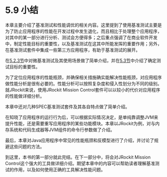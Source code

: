 <a name="5.9"></a>
# 5.9 小结

本章主要介绍了基准测试和性能调优的相关内容。这里提到了使用基准测试主要是为了防止应用程序的性能在开发过程中发生退化，而且相比于处理整个应用程序，对其中的某一部分进行分析、测试会方便得多；之后重点强调了在商业软件开发中，制定性能目标的重要性，以及基准测试在这其中所能发挥的重要作用；另外，在基准测试套件中集成一些第三方应用程序，有助于基准测试的展开。

在[5.2.3节][1]中对微基准测试及其使用场景做了简单介绍，并在[5.3节][2]中介绍了确定测试目标的重要性。

为了定位应用程序的性能瓶颈，并确保相关措施确实能解决性能瓶颈，对应用程序做性能分析是很有必要的。性能分析可以按照复杂度和侵入性划分为不同的级别。就JRockit来说，使用JRockit Mission Control套件可以以较小的代价对应用程序的性能做详细分析。

本章中还对几种SPEC基准测试套件及其各自特点做了简单介绍。

在知晓了应用程序的运行行为后，可以根据实际情况决定，是单纯靠调整JVM来提升性能，还是需要重写应用程序的某些功能模块。本章以JRockit为例，对与内存系统和代码生成器等JVM组件的命令行参数做了介绍。

最后，本章对Java应用程序中常见的性能瓶颈和反模型进行了介绍，并讨论了规避这些问题的方法。

到这里，本书的第一部分就此完结。在下一部分中，将会对JRockit Mission Control这个强大的工具做详细介绍。期望本章中的内容可以帮助读者理解基准测试的作用，以及如何使用正确的工具解决性能问题。





[1]:    ./5.2.md#5.2.3
[2]:    ./5.3.md#5.3